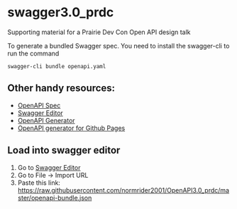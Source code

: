 # swagger3.0_prdc
Supporting material for a Prairie Dev Con Open API design talk

To generate a bundled Swagger spec.  You need to install the swagger-cli to run the command
```
swagger-cli bundle openapi.yaml
```

## Other handy resources:
* [OpenAPI Spec](https://swagger.io/specification)
* [Swagger Editor](https://editor.swagger.io)
* [OpenAPI Generator](https://github.com/OpenAPITools/openapi-generator)
* [OpenAPI generator for Github Pages](https://github.com/Rebilly/generator-openapi-repo)

## Load into swagger editor

1. Go to [Swagger Editor](https://editor.swagger.io)
2. Go to File -> Import URL
3. Paste this link: https://raw.githubusercontent.com/normrider2001/OpenAPI3.0_prdc/master/openapi-bundle.json
